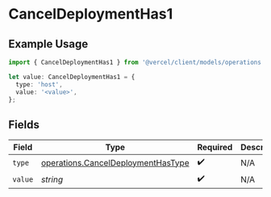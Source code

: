 # CancelDeploymentHas1

## Example Usage

```typescript
import { CancelDeploymentHas1 } from '@vercel/client/models/operations';

let value: CancelDeploymentHas1 = {
  type: 'host',
  value: '<value>',
};
```

## Fields

| Field   | Type                                                                                     | Required           | Description |
| ------- | ---------------------------------------------------------------------------------------- | ------------------ | ----------- |
| `type`  | [operations.CancelDeploymentHasType](../../models/operations/canceldeploymenthastype.md) | :heavy_check_mark: | N/A         |
| `value` | _string_                                                                                 | :heavy_check_mark: | N/A         |
